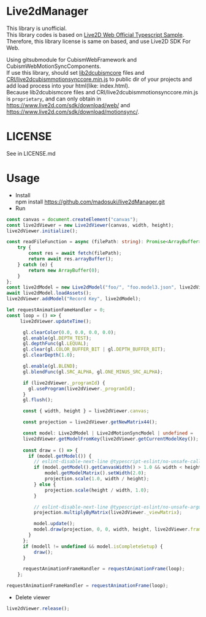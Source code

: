 # Live2dManager
This library is unofficial.  
This library codes is based on [Live2D Web Official Typescript Sample](https://github.com/Live2D/CubismWebSamples). Therefore, this library license is same on based, and use Live2D SDK For Web.  
  
Using gitsubmodule for CubismWebFramework and CubismWebMotionSyncComponents.  
If use this library, should set [lib2dcubismcore](https://www.live2d.com/sdk/download/web/) files and [CRI/live2dcubismmotionsynccore.min.js](https://www.live2d.com/sdk/download/motionsync/) to public dir of your projects and add load process into your html(like: index.html).  
Because lib2dcubismcore files and CRI/live2dcubismmotionsynccore.min.js is `proprietary`, and can only obtain in https://www.live2d.com/sdk/download/web/ and https://www.live2d.com/sdk/download/motionsync/.  

# LICENSE
See in LICENSE.md

# Usage
- Install  
  npm install https://github.com/madosuki/live2dManager.git
- Run
```typescript
const canvas = document.createElement("canvas");
const live2dViewer = new Live2dViewer(canvas, width, height);
live2dViewer.initialize();

const readFileFunction = async (filePath: string): Promise<ArrayBuffer> => {
    try {
        const res = await fetch(filePath);
        return await res.arrayBuffer();
    } catch (e) {
        return new ArrayBuffer(0);
    }
};
const live2dModel = new Live2dModel("foo/", "foo.model3.json", live2dViewer, readFileFunction);
await live2dModel.loadAssets();
live2dViewer.addModel("Record Key", live2dModel);

let requestAnimationFameHandler = 0;
const loop = () => {
     live2dViewer.updateTime();

      gl.clearColor(0.0, 0.0, 0.0, 0.0);
      gl.enable(gl.DEPTH_TEST);
      gl.depthFunc(gl.LEQUAL);
      gl.clear(gl.COLOR_BUFFER_BIT | gl.DEPTH_BUFFER_BIT);
      gl.clearDepth(1.0);

      gl.enable(gl.BLEND);
      gl.blendFunc(gl.SRC_ALPHA, gl.ONE_MINUS_SRC_ALPHA);

      if (live2dViewer._programId) {
        gl.useProgram(live2dViewer._programId);
      }
      gl.flush();

      const { width, height } = live2dViewer.canvas;

      const projection = live2dViewer.getNewMatrix44();

      const model: Live2dModel | Live2dMotionSyncModel | undefined =
      live2dViewer.getModelFromKey(live2dViewer.getCurrentModelKey());
      
      const draw = () => {
        if (model.getModel()) {
          // eslint-disable-next-line @typescript-eslint/no-unsafe-call, @typescript-eslint/no-unsafe-member-access
          if (model.getModel().getCanvasWidth() > 1.0 && width < height) {
              model.getModelMatrix().setWidth(2.0);
              projection.scale(1.0, width / height);
          } else {
              projection.scale(height / width, 1.0);
          }

          // eslint-disable-next-line @typescript-eslint/no-unsafe-argument
          projection.multiplyByMatrix(live2dViewer._viewMatrix);

          model.update();
          model.draw(projection, 0, 0, width, height, live2dViewer.frameBuffer);
        }
      };
      if (modell != undefined && model.isCompleteSetup) {
          draw();
      }

      requestAnimationFrameHandler = requestAnimationFrame(loop);
    };

requestAnimationFrameHandler = requestAnimationFrame(loop);

```
- Delete viewer
```typescript
live2dViewer.release();
```

